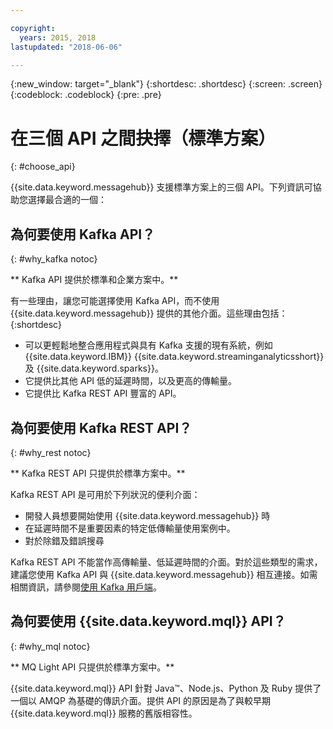 ```yaml
---

copyright:
  years: 2015, 2018
lastupdated: "2018-06-06"

---
```


{:new_window: target="_blank"}
{:shortdesc: .shortdesc}
{:screen: .screen}
{:codeblock: .codeblock}
{:pre: .pre}

# 在三個 API 之間抉擇（標準方案）
{: #choose_api}

{{site.data.keyword.messagehub}} 支援標準方案上的三個 API。下列資訊可協助您選擇最合適的一個：

## 為何要使用 Kafka API？
{: #why_kafka notoc}

** Kafka API 提供於標準和企業方案中。**
<br/>

有一些理由，讓您可能選擇使用 Kafka API，而不使用 {{site.data.keyword.messagehub}} 提供的其他介面。這些理由包括：
{:shortdesc}


* 可以更輕鬆地整合應用程式與具有 Kafka 支援的現有系統，例如 {{site.data.keyword.IBM}} {{site.data.keyword.streaminganalyticsshort}} 及 {{site.data.keyword.sparks}}。
* 它提供比其他 API 低的延遲時間，以及更高的傳輸量。
* 它提供比 Kafka REST API 豐富的 API。

## 為何要使用 Kafka REST API？
{: #why_rest notoc}

** Kafka REST API 只提供於標準方案中。**
<br/>

Kafka REST API 是可用於下列狀況的便利介面：

* 開發人員想要開始使用 {{site.data.keyword.messagehub}} 時
* 在延遲時間不是重要因素的特定低傳輸量使用案例中。
* 對於除錯及錯誤搜尋

Kafka REST API 不能當作高傳輸量、低延遲時間的介面。對於這些類型的需求，建議您使用 Kafka API 與 {{site.data.keyword.messagehub}} 相互連接。如需相關資訊，請參閱[使用 Kafka 用戶端](/docs/services/EventStreams/eventstreams050.html#kafka_using)。

## 為何要使用 {{site.data.keyword.mql}} API？
{: #why_mql notoc}

** MQ Light API 只提供於標準方案中。**
<br/>

{{site.data.keyword.mql}} API 針對 Java™、Node.js、Python 及 Ruby 提供了一個以 AMQP 為基礎的傳訊介面。提供 API 的原因是為了與較早期 {{site.data.keyword.mql}} 服務的舊版相容性。

















